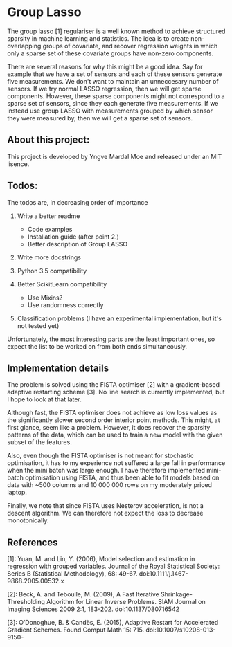 Group Lasso
===========

The group lasso [1] regulariser is a well known method to achieve structured sparsity
in machine learning and statistics. The idea is to create non-overlapping groups of
covariate, and recover regression weights in which only a sparse set of these covariate
groups have non-zero components.

There are several reasons for why this might be a good idea. Say for example that we have
a set of sensors and each of these sensors generate five measurements. We don't want 
to maintain an unneccesary number of sensors. If we try normal LASSO regression, then
we will get sparse components. However, these sparse components might not correspond
to a sparse set of sensors, since they each generate five measurements. If we instead
use group LASSO with measurements grouped by which sensor they were measured by, then
we will get a sparse set of sensors.

About this project:
-------------------
This project is developed by Yngve Mardal Moe and released under an MIT lisence.

Todos:
------
The todos are, in decreasing order of importance

 1. Write a better readme

    - Code examples
    - Installation guide (after point 2.)
    - Better description of Group LASSO

 2. Write more docstrings
 3. Python 3.5 compatibility
 4. Better ScikitLearn compatibility

    - Use Mixins?
    - Use randomness correctly

 5. Classification problems (I have an experimental implementation, but it's not tested yet)

Unfortunately, the most interesting parts are the least important ones, so expect the list
to be worked on from both ends simultaneously.

Implementation details
----------------------
The problem is solved using the FISTA optimiser [2] with a gradient-based adaptive restarting scheme [3]. No line search is currently implemented, but I hope to look at that later.

Although fast, the FISTA optimiser does not achieve as low loss values as the significantly slower second order interior point methods. This might, at first glance, seem like a problem. However, it does recover the sparsity patterns of the data, which can be used to train a new model with the given subset of the features.

Also, even though the FISTA optimiser is not meant for stochastic optimisation, it has to my experience not suffered a large fall in performance when the mini batch was large enough. I have therefore implemented mini-batch optimisation using FISTA, and thus been able to fit models based on data with ~500 columns and 10 000 000 rows on my moderately priced laptop.

Finally, we note that since FISTA uses Nesterov acceleration, is not a descent algorithm. We can therefore not expect the loss to decrease monotonically.

References
----------

[1]: Yuan, M. and Lin, Y. (2006), Model selection and estimation in regression with grouped variables. Journal of the Royal Statistical Society: Series B (Statistical Methodology), 68: 49-67. doi:10.1111/j.1467-9868.2005.00532.x

[2]: Beck, A. and Teboulle, M. (2009), A Fast Iterative Shrinkage-Thresholding Algorithm for Linear Inverse Problems. SIAM Journal on Imaging Sciences 2009 2:1, 183-202. doi:10.1137/080716542  

[3]: O’Donoghue, B. & Candès, E. (2015), Adaptive Restart for Accelerated Gradient Schemes. Found Comput Math 15: 715. doi:10.1007/s10208-013-9150-
